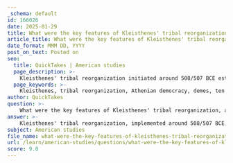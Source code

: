 ```yaml
---
_schema: default
id: 166026
date: 2025-01-29
title: What were the key features of Kleisthenes' tribal reorganization, and how did it affect Athenian society?
article_title: What were the key features of Kleisthenes' tribal reorganization, and how did it affect Athenian society?
date_format: MMM DD, YYYY
post_on_text: Posted on
seo:
  title: QuickTakes | American studies
  page_description: >-
    Kleisthenes' tribal reorganization initiated around 508/507 BCE established the foundation for Athenian democracy by creating local demes, forming ten tribes, and enhancing citizen participation, which reduced aristocratic power and promoted political stability.
  page_keywords: >-
    Kleisthenes, tribal reorganization, Athenian democracy, demes, ten tribes, aristocratic power, Council of 500, Assembly, citizen participation, political stability, social cohesion
author: QuickTakes
question: >-
    What were the key features of Kleisthenes' tribal reorganization, and how did it affect Athenian society?
answer: >-
    Kleisthenes' tribal reorganization, implemented around 508/507 BCE, was a transformative moment in the political landscape of Athens and is often regarded as the foundation of Athenian democracy. Here are the key features of this reorganization and its implications for Athenian society:\n\n### Key Features of Kleisthenes' Tribal Reorganization\n\n1. **Creation of Demes**: Kleisthenes established approximately 140 demes, which were local districts or communities throughout the Attica region. Each deme served as a basic unit of political organization, allowing for localized governance and representation.\n\n2. **Formation of Ten Tribes**: The population of Athens was reorganized into ten tribes, each composed of citizens from different demes. This structure was designed to dilute the power of traditional aristocratic families and promote a more equitable representation of citizens in governance.\n\n3. **Breakdown of Aristocratic Power**: By mixing citizens from various regions within each tribe, Kleisthenes aimed to weaken the influence of aristocratic factions that had previously dominated Athenian politics. This reorganization fostered a sense of unity among citizens from diverse backgrounds.\n\n4. **Expansion of the Council of 500**: Kleisthenes expanded the Council of 500 (Boule), which was responsible for setting the agenda for the Assembly (Ekklesia). This council was composed of representatives from each tribe, ensuring that all tribes had a voice in the political process.\n\n5. **Enhanced Powers of the Assembly**: The reforms increased the powers of the Assembly, allowing a broader participation of citizens in decision-making processes. This shift was crucial in promoting direct democracy, where citizens could engage in discussions and vote on important matters.\n\n### Implications for Athenian Society\n\n1. **Increased Citizen Participation**: The reorganization encouraged greater involvement of ordinary citizens in the political process, as the new structure allowed for more equitable representation. This participation was a cornerstone of Athenian democracy.\n\n2. **Social Cohesion**: By integrating citizens from different regions into the same tribes, Kleisthenes' reforms fostered a sense of community and shared identity among Athenians, reducing regional rivalries and promoting social cohesion.\n\n3. **Political Stability**: The dilution of aristocratic power and the promotion of broader citizen participation contributed to a more stable political environment. This stability was essential for the development of Athenian democracy and its subsequent achievements.\n\n4. **Foundation for Future Reforms**: Kleisthenes' reforms laid the groundwork for further democratic developments in Athens, including the establishment of radical democracy in the 5th century BCE, where even more citizens could participate in governance.\n\nIn summary, Kleisthenes' tribal reorganization was a pivotal reform that not only transformed the political structure of Athens but also had lasting effects on Athenian society, promoting inclusivity, reducing aristocratic dominance, and fostering a sense of civic responsibility among citizens.
subject: American studies
file_name: what-were-the-key-features-of-kleisthenes-tribal-reorganization-and-how-did-it-affect-athenian-society.md
url: /learn/american-studies/questions/what-were-the-key-features-of-kleisthenes-tribal-reorganization-and-how-did-it-affect-athenian-society
score: 9.0
---
```


&nbsp;